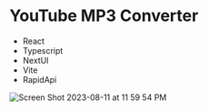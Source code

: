 # YouTube MP3 Converter

- React
- Typescript
- NextUI
- Vite
- RapidApi

![Screen Shot 2023-08-11 at 11 59 54 PM](https://github.com/sammorton11/youtube-mp3-converter/assets/86651172/fa62e0dd-0314-460a-b165-6dde180c00d7)
